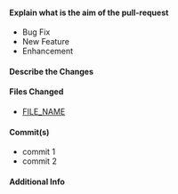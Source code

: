#### Explain what is the aim of the pull-request
- Bug Fix
- New Feature
- Enhancement

#### Describe the Changes

#### Files Changed
- [FILE_NAME](FILE_URL)

#### Commit(s)
- commit 1
- commit 2

#### Additional Info
